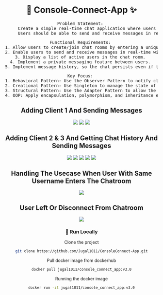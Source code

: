  <div align='center'>

<h1>🚀 Console-Connect-App ✨</h1>
<pre>Problem Statement: 
     Create a simple real-time chat application where users can join different chat rooms or create their own chat rooms. 
     Users should be able to send and receive messages in real-time. </pre>

<pre>Functional Requirements: 
1. Allow users to create/join chat rooms by entering a unique room ID. 
2. Enable users to send and receive messages in real-time within a chat room. 
3. Display a list of active users in the chat room. 
4. Implement a private messaging feature between users. 
5. Implement message history, so the chat persists even if the user leaves and rejoins.</pre>  

<pre>Key Focus: 
1. Behavioral Pattern: Use the Observer Pattern to notify clients of new messages or user activities.
2. Creational Pattern: Use Singleton to manage the state of the chat rooms.
3. Structural Pattern: Use the Adapter Pattern to allow the system to work with different types of client communication protocols (WebSocket, HTTP, etc.).
4. OOP: Apply encapsulation, polymorphism, and inheritance effectively.</pre>

<h2>Adding Client 1 And Sending Messages</h2>
<img src="https://github.com/Jugal1011/Real-Time-Chat-App/assets/115832122/26b1afa3-89b0-4e3c-bb52-c53f82b6eb4b">
<img src="https://github.com/Jugal1011/Real-Time-Chat-App/assets/115832122/f72997b3-0a2d-43d0-a4f9-b6726de25dfd">
<img src="https://github.com/Jugal1011/Real-Time-Chat-App/assets/115832122/20d44a19-f2a9-4c05-8557-68e1198f8486">
<h2>Adding Client 2 & 3 And Getting Chat History And Sending Messages</h2>
<img src="https://github.com/Jugal1011/Real-Time-Chat-App/assets/115832122/c6e2bccd-18a4-4af7-9949-50bbfc58a730">
<img src="https://github.com/Jugal1011/Real-Time-Chat-App/assets/115832122/2779425c-11d5-4ba3-a406-dc8dbfab081c">
<img src="https://github.com/Jugal1011/Real-Time-Chat-App/assets/115832122/02fb4d4c-8558-4266-b728-0429662b59fd">
<img src="https://github.com/Jugal1011/Real-Time-Chat-App/assets/115832122/d48c6d0f-0760-4c50-83dd-129733ddf669">
<img src="https://github.com/Jugal1011/Real-Time-Chat-App/assets/115832122/fda89fe8-15bf-44aa-84f2-46188d8b07b6">

<h2>Handling The Usecase When User With Same Username Enters The Chatroom</h2>
<img src="https://github.com/Jugal1011/Real-Time-Chat-App/assets/115832122/50353b64-ca6b-461a-8218-d9fef183b420">

<h2>User Left Or Disconnect From Chatroom</h2>
<img src="https://github.com/Jugal1011/Real-Time-Chat-App/assets/115832122/2cecff08-bdd9-43e7-a8dd-ffde15fb2e43">


### :running: Run Locally

Clone the project
```bash
git clone https://github.com/Jugal1011/ConsoleConnect-App.git
```
Pull docker image from dockerhub
```bash
docker pull jugal1011/console_connect_app:v3.0
```
Running the docker image
```bash
docker run -it jugal1011/console_connect_app:v3.0
```
